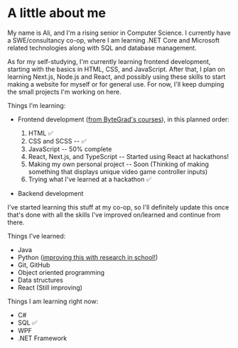 <base target="_blank">

# A little about me

My name is Ali, and I'm a rising senior in Computer Science. I currently have a SWE/consultancy co-op, where I am learning .NET Core and Microsoft related technologies along with SQL and database management.

As for my self-studying, I'm currently learning frontend development, starting with the basics in HTML, CSS, and JavaScript. After that, I plan on learning Next.js, Node.js and React, and possibly using these skills to start making a website for myself or for general use. For now, I'll keep dumping the small projects I'm working on here.

Things I'm learning:
- Frontend development ([from ByteGrad's courses](https://www.youtube.com/@ByteGrad)), in this planned order:

  1) HTML ✅ 
  2) CSS and SCSS -- ✅ 
  3) JavaScript -- 50% complete
  4) React, Next.js, and TypeScript -- Started using React at hackathons!
  5) Making my own personal project -- Soon (Thinking of making something that displays unique video game controller inputs)
  6) Trying what I've learned at a hackathon  ✅

- Backend development

I've started learning this stuff at my co-op, so I'll definitely update this once that's done with all the skills I've improved on/learned and continue from there.

Things I've learned:

 - Java
 - Python ([improving this with research in school!](https://github.com/GuangWeiToo/InteractiveMapWebsite))
 - Git, GitHub
 - Object oriented programming
 - Data structures
 - React (Still improving)

Things I am learning right now:
 - C#
 - SQL ✅
 - WPF 
 - .NET Framework


